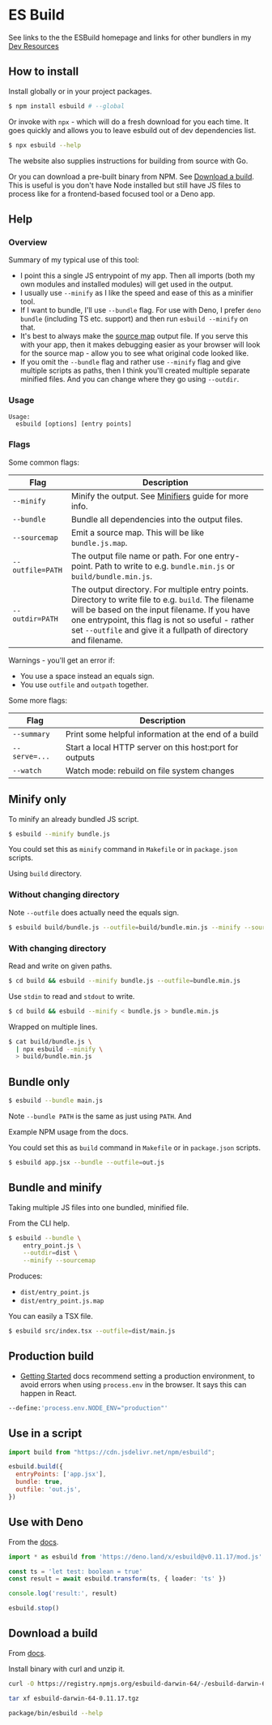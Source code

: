 # ES Build

See links to the the ESBuild homepage and links for other bundlers in my [Dev Resources](https://michaelcurrin.github.io/dev-resources/resources/javascript/bundlers.html)


## How to install

Install globally or in your project packages.

```sh
$ npm install esbuild # --global
```

Or invoke with `npx` - which will do a fresh download for you each time. It goes quickly and allows you to leave esbuild out of dev dependencies list.

```sh
$ npx esbuild --help
```

The website also supplies instructions for building from source with Go. 

Or you can download a pre-built binary from NPM. See [Download a build](https://esbuild.github.io/getting-started/#download-a-build). This is useful is you don't have Node installed but still have JS files to process like for a frontend-based focused tool or a Deno app.


## Help

### Overview

Summary of my typical use of this tool:

- I point this a single JS entrypoint of my app. Then all imports (both my own modules and installed modules) will get used in the output.
- I usually use `--minify` as I like the speed and ease of this as a minifier tool.
- If I want to bundle, I'll use `--bundle` flag. For use with Deno, I prefer `deno bundle` (including TS etc. support) and then run `esbuild --minify` on that.
- It's best to always make the [source map][] output file. If you serve this with your app, then it makes debugging easier as your browser will look for the source map - allow you to see what original code looked like.
- If you omit the `--bundle` flag and rather use `--minify` flag and give multiple scripts as paths, then I think you'll created multiple separate minified files. And you can change where they go using `--outdir`.

[source map]: https://developer.mozilla.org/en-US/docs/Tools/Debugger/How_to/Use_a_source_map

### Usage

```
Usage:
  esbuild [options] [entry points]
```

### Flags

Some common flags:

Flag | Description
---  | ---
`--minify` | Minify the output. See [Minifiers][] guide for more info.
`--bundle` | Bundle all dependencies into the output files.
`--sourcemap` | Emit a source map. This will be like `bundle.js.map`.
`--outfile=PATH` | The output file name or path. For one entry-point. Path to write to e.g. `bundle.min.js` or `build/bundle.min.js`.
`--outdir=PATH` | The output directory. For multiple entry points. Directory to write file to e.g. `build`. The filename will be based on the input filename. If you have one entrypoint, this flag is not so useful - rather set `--outfile` and give it a fullpath of directory and filename.

Warnings - you'll get an error if:

- You use a space instead an equals sign.
- You use `outfile` and `outpath` together.
 
[Minifiers]: https://michaelcurrin.github.io/dev-resources/resources/javascript/minifiers.html

Some more flags:

Flag | Description
---  | ---
`--summary`           |  Print some helpful information at the end of a build
`--serve=...`         |  Start a local HTTP server on this host:port for outputs
`--watch`             |  Watch mode: rebuild on file system changes


## Minify only

To minify an already bundled JS script.

```sh
$ esbuild --minify bundle.js
```

You could set this as `minify` command in `Makefile` or in `package.json` scripts.

Using `build` directory.

### Without changing directory

Note `--outfile` does actually need the equals sign.

```sh
$ esbuild build/bundle.js --outfile=build/bundle.min.js --minify --sourcemap
```

### With changing directory

Read and write on given paths.

```sh    
$ cd build && esbuild --minify bundle.js --outfile=bundle.min.js
```

Use `stdin` to read and `stdout` to write.

```sh
$ cd build && esbuild --minify < bundle.js > bundle.min.js
```

Wrapped on multiple lines.

```sh
$ cat build/bundle.js \
  | npx esbuild --minify \
  > build/bundle.min.js
```

            
## Bundle only

```sh
$ esbuild --bundle main.js
```

Note `--bundle PATH` is the same as just using `PATH`. And 

Example NPM usage from the docs.

You could set this as `build` command in `Makefile` or in `package.json` scripts.

```sh
$ esbuild app.jsx --bundle --outfile=out.js
```


## Bundle and minify

Taking multiple JS files into one bundled, minified file.

From the CLI help.

```sh
$ esbuild --bundle \
    entry_point.js \
    --outdir=dist \
    --minify --sourcemap
```

Produces:

- `dist/entry_point.js`
- `dist/entry_point.js.map`

You can easily a TSX file.

```sh
$ esbuild src/index.tsx --outfile=dist/main.js
```


## Production build

- [Getting Started](https://esbuild.github.io/getting-started/) docs recommend setting a production environment, to avoid errors when using `process.env` in the browser. It says this can happen in React.

```sh
--define:'process.env.NODE_ENV="production"'
```


## Use in a script

```javascript
import build from "https://cdn.jsdelivr.net/npm/esbuild";

esbuild.build({
  entryPoints: ['app.jsx'],
  bundle: true,
  outfile: 'out.js',
})
```


## Use with Deno

From the [docs](https://esbuild.github.io/getting-started/#deno).

```typescript
import * as esbuild from 'https://deno.land/x/esbuild@v0.11.17/mod.js'

const ts = 'let test: boolean = true'
const result = await esbuild.transform(ts, { loader: 'ts' })

console.log('result:', result)

esbuild.stop()
```


## Download a build

From [docs](https://esbuild.github.io/getting-started/#download-a-build).

Install binary with curl and unzip it.

```sh
curl -O https://registry.npmjs.org/esbuild-darwin-64/-/esbuild-darwin-64-0.11.17.tgz

tar xf esbuild-darwin-64-0.11.17.tgz

package/bin/esbuild --help
```
